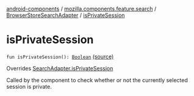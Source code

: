 [android-components](../../index.md) / [mozilla.components.feature.search](../index.md) / [BrowserStoreSearchAdapter](index.md) / [isPrivateSession](./is-private-session.md)

# isPrivateSession

`fun isPrivateSession(): `[`Boolean`](https://kotlinlang.org/api/latest/jvm/stdlib/kotlin/-boolean/index.html) [(source)](https://github.com/mozilla-mobile/android-components/blob/master/components/feature/search/src/main/java/mozilla/components/feature/search/BrowserStoreSearchAdapter.kt#L31)

Overrides [SearchAdapter.isPrivateSession](../-search-adapter/is-private-session.md)

Called by the component to check whether or not the currently selected session is private.


